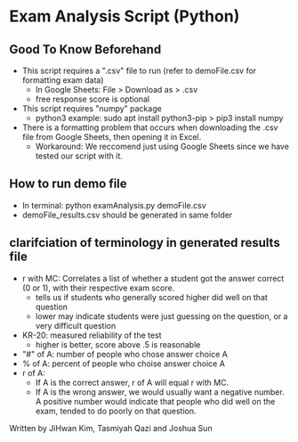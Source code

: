 # Exam Analysis Script (Python)

## Good To Know Beforehand
* This script requires a ".csv" file to run (refer to demoFile.csv for formatting exam data)
    - In Google Sheets: File > Download as > .csv
    - free response score is optional
* This script requires "numpy" package
     - python3 example: sudo apt install python3-pip > pip3 install numpy
* There is a formatting problem that occurs when downloading the .csv file from Google Sheets, then opening it in Excel.
     - Workaround: We reccomend just using Google Sheets since we have tested our script with it.

## How to run demo file
* In terminal: python examAnalysis.py demoFile.csv
* demoFile_results.csv should be generated in same folder

## clarifciation of terminology in generated results file
* r with MC: Correlates a list of whether a student got the answer correct (0 or 1), with their respective exam score.  
    - tells us if students who generally scored higher did well on that question
    - lower may indicate students were just guessing on the question, or a very difficult question
* KR-20: measured reliability of the test
    - higher is better, score above .5 is reasonable
* "#" of A: number of people who chose answer choice A
* % of A: percent of people who choise answer choice A
* r of A: 
    - If A is the correct answer, r of A will equal r with MC.  
    - If A is the wrong answer, we would usually want a negative number.  A positive number would indicate that people who did well on the exam, tended to do poorly on that question.

Written by JiHwan Kim, Tasmiyah Qazi and Joshua Sun  

